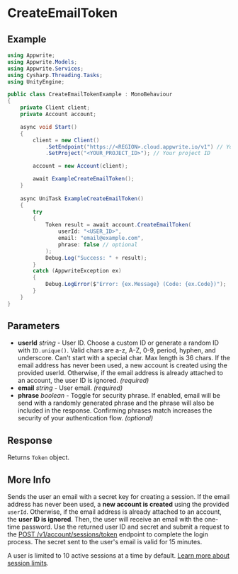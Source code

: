 # CreateEmailToken

## Example

```csharp
using Appwrite;
using Appwrite.Models;
using Appwrite.Services;
using Cysharp.Threading.Tasks;
using UnityEngine;

public class CreateEmailTokenExample : MonoBehaviour
{
    private Client client;
    private Account account;

    async void Start()
    {
        client = new Client()
            .SetEndpoint("https://<REGION>.cloud.appwrite.io/v1") // Your API Endpoint
            .SetProject("<YOUR_PROJECT_ID>"); // Your project ID

        account = new Account(client);

        await ExampleCreateEmailToken();
    }
    
    async UniTask ExampleCreateEmailToken()
    {
        try
        {
            Token result = await account.CreateEmailToken(
                userId: "<USER_ID>",
                email: "email@example.com",
                phrase: false // optional
            );
            Debug.Log("Success: " + result);
        }
        catch (AppwriteException ex)
        {
            Debug.LogError($"Error: {ex.Message} (Code: {ex.Code})");
        }
    }
}
```

## Parameters

- **userId** *string* - User ID. Choose a custom ID or generate a random ID with `ID.unique()`. Valid chars are a-z, A-Z, 0-9, period, hyphen, and underscore. Can&#039;t start with a special char. Max length is 36 chars. If the email address has never been used, a new account is created using the provided userId. Otherwise, if the email address is already attached to an account, the user ID is ignored. *(required)* 
- **email** *string* - User email. *(required)* 
- **phrase** *boolean* - Toggle for security phrase. If enabled, email will be send with a randomly generated phrase and the phrase will also be included in the response. Confirming phrases match increases the security of your authentication flow. *(optional)*

## Response

Returns `Token` object.
## More Info

Sends the user an email with a secret key for creating a session. If the email address has never been used, a **new account is created** using the provided `userId`. Otherwise, if the email address is already attached to an account, the **user ID is ignored**. Then, the user will receive an email with the one-time password. Use the returned user ID and secret and submit a request to the [POST /v1/account/sessions/token](https://appwrite.io/docs/references/cloud/client-web/account#createSession) endpoint to complete the login process. The secret sent to the user&#039;s email is valid for 15 minutes.

A user is limited to 10 active sessions at a time by default. [Learn more about session limits](https://appwrite.io/docs/authentication-security#limits).

